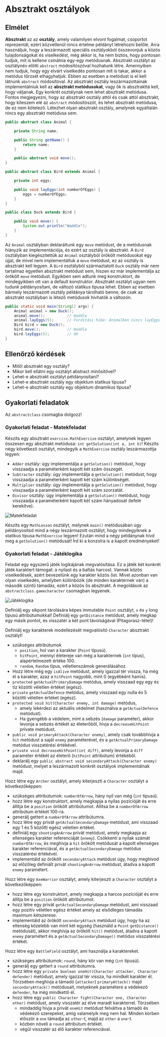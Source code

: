 # Absztrakt osztályok

## Elmélet

**Absztrakt** az az **osztály**, amely valamilyen elvont fogalmat, csoportot reprezentál, ezért 
közvetlenül nincs értelme példányt létrehozni belőle. Arra használjuk, hogy a leszármazott speciális 
osztályokból összevonjuk a közös tulajdonságokat és viselkedést, még akkor is, ha nem biztos, 
hogy pontosan tudjuk, mit is kellene csinálnia egy-egy metódusnak. Absztrakt osztályt az osztálynév 
előtti `abstract` módosítószóval hozhatunk létre. Amennyiben nem tudjuk, hogy egy elvárt viselkedés 
pontosan mit is takar, akkor a metódus törzsét elhagyhatjuk. Ebben az esetben a metódust is el 
kell látnunk `abstract` módosítóval. Az absztrakt osztály leszármazottainak implementálniuk kell az 
**absztrakt metódusokat**, vagy ők is absztrakttá kell, hogy váljanak. Egy konkrét osztálynak nem lehet absztrakt metódusa.
Fontos megjegyezni, hogy az absztrakt osztály attól és csak attól absztrakt, hogy kiteszem elé az `abstract` 
módosítószót, és lehet absztrakt metódusa, de ez nem kötelező. Létezhet olyan absztrakt osztály, 
amelynek egyáltalán nincs egy absztrakt metódusa sem.

```java
public abstract class Animal {

    private String name;

    public String getName() {
        return name;
    }

    public abstract void move();
}

public abstract class Bird extends Animal {

    private int eggs;

    public void layEggs(int numberOfEggs) {
        eggs = numberOfEggs;
    }
}

public class Duck extends Bird {

    public void move() {
        System.out.println("Waddle");
    }
}
```

Az `Animal` osztályban deklaráltunk egy `move` metódust, de a metódusnak hiányzik az implementációja, és ezért 
az osztály is absztrakt. A `Bird` osztályban kiegészítettük az `Animal` osztályból örökölt metódusokat 
egy újjal, de mivel nem implementáltuk a `move` metódust, ez az osztály is absztrakt kell legyen.  A `Bird` osztályból származtatott `Duck` osztály már nem tartalmaz egyetlen absztrakt metódust sem, hiszen ez már implementálja az örökölt `move` metódust. Egyikben sem adtunk meg konstruktort, de mindegyikben ott van a default konstruktor. Absztrakt osztályt ugyan nem tudunk példányosítani, de változó statikus típusa lehet. Ebben az esetben bármely leszármazott osztály példánya tárolható benne, de csak az absztrakt osztályban is létező metódusok hívhatók a változón.

```java
public static void main(String[] args) {
    Animal animal = new Duck();
    animal.move();			// Waddle
    animal.layEggs(5);		// Fordítási hiba: Animalben nincs layEggs metódus
    Bird bird = new Duck();
    bird.move();			// Waddle
    bird.layEggs(5);		// OK
}
```

## Ellenőrző kérdések

* Mitől absztrakt egy osztály?
* Mikor kell ellátni egy osztályt abstract minősítővel?
* Lehet-e absztrakt osztályt példányosítani?
* Lehet-e absztrakt osztály egy objektum statikus típusa?
* Lehet-e absztrakt osztály egy objektum dinamikus típusa?

## Gyakorlati feladatok

Az `abstractclass` csomagba dolgozz!

### Gyakorlati feladat - Matekfeladat

Készíts egy absztrakt `exercise.MathExercise` osztályt, amelynek legyen összesen egy absztrakt metódusa: 
`int getSolution(int a, int b)`! Készíts négy következő osztályt, mindegyik a `MathExercise` osztály 
leszármazottja legyen:

* `Adder` osztály: úgy implementálja a `getSolution()` metódust, hogy visszaadja a paraméterként 
  kapott két szám összegét.
* `Subtracter` osztály: úgy implementálja a `getSolution()` metódust, hogy visszaadja a paraméterként
  kapott két szám különbségét. 
* `Multiplier` osztály: úgy implementálja a `getSolution()` metódust, hogy visszaadja a paraméterként
  kapott két szám szorzatát.
* `Divisor` osztály: úgy implementálja a `getSolution()` metódust, hogy visszaadja a paraméterként
  kapott két szám hányadosát (lefelé kerekítve).  
  
![Matekfeladat](images/exercise.png)
  
Készíts egy `MathLesson` osztályt, melynek `main()` metódusában úgy példányosítsd mind a négy leszármazott 
osztályt, hogy mindegyiknek a statikus típusa `MathExercise` legyen! Ezután mind a négy példánynak 
hívd meg a `getSolution()` metódusát! Írd ki a konzolra is a kapott eredményeket!

### Gyakorlati feladat - Játéklogika

Feladat egy egyszerű játék logikájának megvalósítása. Ez a játék két konkrét játék karaktert támogat: a nyilast
és a baltás harcost. Vannak közös viselkedések, azért bevezetünk egy karakter közös őst. Mivel azonban van olyan viselkedés,
amelyben különbözik (de minden karakternek van) a második szintű támadás, ezért a közös ős absztrakt. A megoldások az
`abstractclass.gamecharacter` csomagban legyenek.

![Játéklogika](images/gamecharacter.png)

Definiálj egy síkpont tárolására képes immutable `Point` osztályt, `x` és `y` long típusú attribútumokkal!
Definiálj egy `getDistance` metódust, amely megkap egy másik pontot, és visszatér a két pont távolságával (Pitagorasz-tétel)!
    
Definiálj egy karakterek modellezését megvalósító `Character` absztrakt osztályt!

  * szükséges attribútumok
       * `position`, hol van a karakter (`Point` típusú).
       * `hitPoint`, mennyi életereje van még a karakternek (`int` típus), alapértelmezett értéke 100.
       * `random`, `Random` típus, véletlenszámok generálásához.
  * Hozz létre még egy `isAlive` metódust, amely igazzal tér vissza, ha még él a karakter, azaz a `hitPoint` nagyobb, mint 0 (egyébként hamis).
  * `protected` `getActualPrimaryDamage` metódus, amely visszaad egy egy és tíz közötti véletlen értéket (egész).
  * `private` `getActualDefence` metódus, amely visszaad egy nulla és 5 közötti véletlen értéket (egész).
  * `protected void hit(Character enemy, int damage)` metódus,
    * amely lekérdezi az aktuális védelmet (használva a `getActualDefence` metódust).
    * Ha gyengébb a védelem, mint a sebzés (`damage` paraméter), akkor levonja a sebzés értékét
    az életerőből, hívja a `decreaseHitPoint` private metódust.
  * `public void primaryAttack(Character enemy)`, amely csak továbbhívja a `hit` metódust a saját `enemy` paraméterével, és a
    `getActualPrimaryDamage` metódus visszatérési értékével.
  * `private void decreaseHitPoint(int diff)`, amely levonja a `diff` paraméter értékét az életerő
    (`hitPoint` attribútum) értékéből.
  * deklarálj egy `public abstract void secondaryAttack(Character enemy)` metódust, melyet a leszármazott konkrét osztályok
    implementálnak majd.

Hozz létre egy `Archer` osztályt, amely kiterjeszti a `Character` osztályt a következőképpen:

  * szükséges attribútumok: `numberOfArrow`, hány nyíl van még (`int` típusú).
  * hozz létre egy konstruktort, amely megkapja a nyilas pozícióját és erre állítja be a `position` örökölt attribútumot.
    Állítsa be a `numberOfArrow` attribútum értékét 100-ra.
  * generálj gettert a `numberOfArrow` attribútumra.
  * hozz létre egy privát `getActualSecondaryDamage` metódust, ami visszaad egy 1 és 5 közötti egész véletlen értéket.
  * definiálj egy `shootingAnArrow` privát metódust, amely megkapja az ellenséges karakter referenciáját (`enemy`). Csökkenti a
    nyilak számát `numberOfArrow`, és meghívja a `hit` örökölt metódusát a kapott ellenséges karakter referenciával, és a
    `getActualSecondaryDamage` metódus visszatérési értékével.
  * implementáld az örökölt `secondaryAttack` metódust úgy, hogy meghívod az előzőleg definiált privát `shootingAnArrow`
    metódust, átadva a kapott `enemy` paramétert.

Hozz létre egy `AxeWarrior` osztályt, amely kiterjeszti a `Character` osztályt a következőképpen:

  * hozz létre egy konstruktort, amely megkapja a harcos pozícióját és erre állítja be a `position` örökölt attribútumot.
  * hozz létre egy privát `getActualSecondaryDamage` metódust, ami visszaad egy pozitív véletlen egész értéket
      amely az elsődleges támadás maximum kétszerese.
  * implementáld az örökölt `secondaryAttack` metódust úgy, hogy ha az ellenség közelebb van mint két egység 
    (használd a `Point` `getDistance()` metódusát), akkor meghívja az örökölt `hit()` metódust,
    átadva a kapott `enemy` paramétert és a `getActualSecondaryDamage()` metódus visszatérési értékét.

Hozz létre egy `BattleField` osztályt, ami használja a karaktereket.

 * szükséges attribútumok: `round`, hány kör van még (`int` típusú).
 * generálj egy gettert a `round` attribútumra.
 * hozz létre egy `private boolean oneHit(Character attacker, Character defender)` metódust, amely igazzal tér vissza, ha
   mindkét karakter él. Törzsében meghívja a támadó (`attacker`) `primaryAttack()` majd `secondaryAttack()` metódusait, melyeknek
   paramétere a védekező `defender`, ha még mindkettő él.
* hozz létre egy `public Character fight(Character one, Character other)` metódust, amely visszatér az élve maradt
    karakterrel.
    Törzsében
    * mindaddig hívja a privát `oneHit` metódust felváltva a támadó és védekező szerepeket,
    amíg valamelyik meg nem hal. Minden körben először a `one` támadja az `other`-t, majd az `other` a `one`-t.
    * közben növeli a `round` attribútum értékét.
    * végül visszatér az élő karakter referenciával.

<!-- [rating feedback=java-abstractclass-jateklogika] -->
